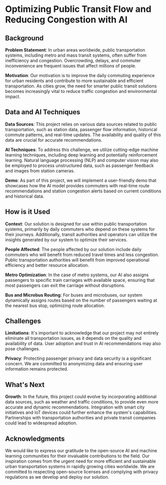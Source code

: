 # Optimizing Public Transit Flow and Reducing Congestion with AI

## Background

**Problem Statement**: In urban areas worldwide, public transportation systems, including metro and mass transit systems, often suffer from inefficiency and congestion. Overcrowding, delays, and commuter inconvenience are frequent issues that affect millions of people.

**Motivation**: Our motivation is to improve the daily commuting experience for urban residents and contribute to more sustainable and efficient transportation. As cities grow, the need for smarter public transit solutions becomes increasingly vital to reduce traffic congestion and environmental impact.

## Data and AI Techniques

**Data Sources**: This project relies on various data sources related to public transportation, such as station data, passenger flow information, historical commute patterns, and real-time updates. The availability and quality of this data are crucial for accurate recommendations.

**AI Techniques**: To address this challenge, we utilize cutting-edge machine learning techniques, including deep learning and potentially reinforcement learning. Natural language processing (NLP) and computer vision may also be employed to process unstructured data, such as passenger feedback and images from station cameras.

**Demo**: As part of this project, we will implement a user-friendly demo that showcases how the AI model provides commuters with real-time route recommendations and station congestion alerts based on current conditions and historical data.

## How is it Used

**Context**: Our solution is designed for use within public transportation systems, primarily by daily commuters who depend on these systems for their journeys. Additionally, transit authorities and operators can utilize the insights generated by our system to optimize their services.

**People Affected**: The people affected by our solution include daily commuters who will benefit from reduced travel times and less congestion. Public transportation authorities will benefit from improved operational efficiency and better resource allocation.

**Metro Optimization**: In the case of metro systems, our AI also assigns passengers to specific train carriages with available space, ensuring that most passengers can exit the carriage without disruptions.

**Bus and Microbus Routing**: For buses and microbuses, our system dynamically assigns routes based on the number of passengers waiting at the nearest bus stop, optimizing route allocation.

## Challenges

**Limitations**: It's important to acknowledge that our project may not entirely eliminate all transportation issues, as it depends on the quality and availability of data. User adoption and trust in AI recommendations may also pose challenges.

**Privacy**: Protecting passenger privacy and data security is a significant concern. We are committed to anonymizing data and ensuring user information remains protected.

## What's Next

**Growth**: In the future, this project could evolve by incorporating additional data sources, such as weather and traffic conditions, to provide even more accurate and dynamic recommendations. Integration with smart city initiatives and IoT devices could further enhance the system's capabilities. Partnerships with transportation authorities and private transit companies could lead to widespread adoption.

## Acknowledgments

We would like to express our gratitude to the open-source AI and machine learning communities for their invaluable contributions to the field. Our inspiration comes from the urgent need for more efficient and sustainable urban transportation systems in rapidly growing cities worldwide. We are committed to respecting open-source licenses and complying with privacy regulations as we develop and deploy our solution.
